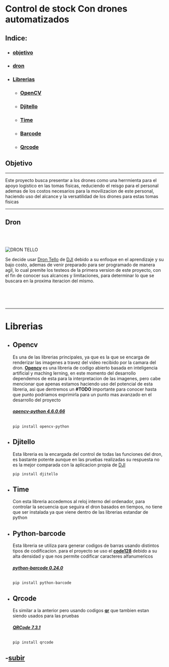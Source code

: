 # Control de stock Con drones automatizados
<a name="top"></a>
## **Indice:**
- ### [**objetivo**](#Item1)
- ### [**dron**](#Item2)
- ### [**Librerias**](#Item3)  
    - ### [**OpenCV**](#Item4)  
    - ### [**Djitello**](#Item5)  
    - ### [**Time**](#Item6)  
    - ### [**Barcode**](#Item7)  
    - ### [**Qrcode**](#Item8)  



<a name="Item1"></a>
## **Objetivo** 

---
Este proyecto busca presentar a los drones como una herrmienta para el apoyo logistico en las tomas fisicas, reduciendo el reisgo para el personal ademas de los costos necesarios para la movilizacion de este personal, haciendo uso del alcance y la versatilidad de los drones para estas tomas fisicas 

---

<a name="Item2"></a>
## **Dron**
<br/>
<br/>

![DRON TELLO](https://skymotion.com.co/wp-content/uploads/2020/06/medium_aeb2fa7f-0bb6-4c10-a8a9-b75b39e9527d.jpg)


Se decide usar [Dron Tello](https://m.dji.com/product/tello) de [DJI](https://www.dji.com/)
 debido a su enfoque en el aprendizaje y su bajo costo, ademas de venir preparado para ser programado de manera agil, lo cual premite los testeos de la primera version de este proyecto, con el fin de conocer sus alcances y limitaciones, para determinar lo que se buscara en la proxima iteracion del mismo.

<br/>
<br/>
<br/>



***

<a name="Item3"></a>
# **Librerias**


<a name="Item4"></a>
- ## **Opencv** 
    
  Es una de las librerias principales, ya que es la que se encarga de renderizar las imagenes a travez del video recibido por la camara del dron. [**Opencv**](https://opencv.org/) es una libreria de codigo abierto basada en inteligencia artificial y maching lerning, en este momento del desarrollo dependemos de esta para la interpretacion de las imagenes, pero cabe mencionar que apenas estamos haciendo uso del potencial de esta libreria, asi que dentremos un **#TODO** importante para conocer hasta que punto podriamos exprimirla para un punto mas avanzado en el desarrollo del proyecto  

  ######  [**opencv-python 4.6.0.66**](https://pypi.org/project/opencv-python/)
  ~~~
  pip install opencv-python
  ~~~

<a name="Item5"></a>
- ## **Djitello** 
    
  Esta libreria es la encargada del control de todas las funciones del dron, es bastante potente aunque en las pruebas realizadas su respuesta no es la mejor comparada con la aplicacion propia de [DJI](https://www.dji.com/)  
  ~~~
  pip install djitello
  ~~~

<a name="Item6"></a>

- ## **Time**
  
  Con esta libreria accedemos al reloj interno del ordenador, para controlar la secuencia que seguira el dron basados en tiempos, no tiene que ser instalada ya que viene dentro de las librerias estandar de python

<a name="Item7"></a>

- ## **Python-barcode**

  Esta libreria se utiliza para generar codigos de barras usando distintos tipos de codificacion. para el proyecto se uso el [**code128**]( https://es.wikipedia.org/wiki/Code_128) debido a su alta densidad y que nos permite codificar caracteres alfanumericos
    ######  [**python-barcode 0.24.0**](https://pypi.org/project/python-barcode/)
  ~~~
  pip install python-barcode
  ~~~

<a name="Item8"></a>

- ## **Qrcode** 
    
    Es similar a la anterior pero usando codigos [**qr**]() que tambien estan siendo usados para las pruebas
    ######  [**QRCode 7.3.1**](https://pypi.org/project/qrcode/)
    ~~~
    pip install qrcode
    ~~~




## -[**subir**](#top) 


